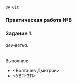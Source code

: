     d# Git
### Практическая работа №8
### Задание 1.


###### dev-ветка. 
###### <Demasto>

Выполнил:
* <Болтачев Дмитрий>
* <УВП-311>
